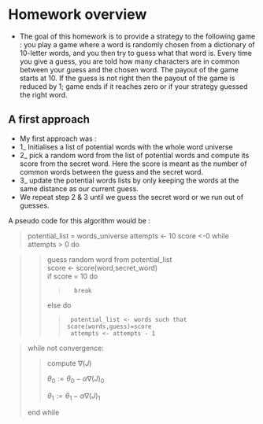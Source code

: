 # Homework overview
+ The goal of this homework is to provide a strategy to the following game : you play a game where a word is randomly chosen from a dictionary of 10-letter words, and you then try to guess what that word is. Every time you give a guess, you
are told how many characters are in common between your guess and the chosen word. The payout of the game starts at 10. If the guess is not right then the payout of the game is reduced by 1; game ends if it reaches zero or if your strategy guessed the right word.

## A first approach 
+ My first approach was :
+ 1_ Initialises a list of potential words with the whole word universe
+ 2_ pick a random word from the list of potential words and compute its score from the secret word. Here the score is meant as the number of common words between the guess and the secret word.
+ 3_ update the potential words lists by only keeping the words at the same distance as our current guess.
+ We repeat step 2 & 3 until we guess the secret word or we run out of guesses.

A pseudo code for this algorithm would be :

>potential_list = words_universe
>attempts <- 10
>score <-0
>while attempts > 0 do

>>    guess random word from potential_list    
>>   score <- score(word,secret_word)  
>>    if score = 10 do 
>>>       break  
>>    else do  
>>>      potential_list <- words such that score(words,guess)=score 
>>>      attempts <- attempts - 1

>while not convergence:
>
>> compute $\nabla(J)$
>>
>> $\theta_0 := \theta_0 - \alpha\nabla(J)_0$
>>
>> $\theta_1 := \theta_1 - \alpha\nabla(J)_1$
>
>end while




